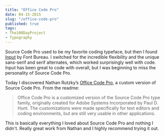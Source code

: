 ```yaml
---
title: "Office Code Pro"
date: 04-15-2015
slug: "/office-code-pro"
published: true
tags:
- The100DayProject
- Typography
---
```


Source Code Pro used to be my favorite coding typeface, but then I found [Input](http://input.fontbureau.com/) by Font Bureau. I switched for the incredible flexibility and the unique sans-serif and serif alternates, which worked surprisingly well with code. Input has been great to code with overall, but I was beginning to miss the personality of Source Code Pro.

Today I discovered Nathan Rutzky’s [Office Code Pro](https://github.com/nathco/Office-Code-Pro), a custom version of Source Code Pro. From the readme:

> Office Code Pro is a customized version of the Source Code Pro type family, originally created for Adobe Systems Incorporated by Paul D. Hunt. The customizations were made specifically for text editors and coding environments, but are still very usable in other applications.

This is basically everything I loved about Source Code Pro and nothing I didn't. Really great work from Nathan and I highly recommend trying it out.
